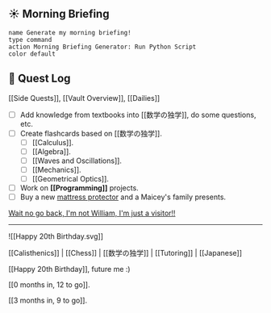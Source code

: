 ## ☀ Morning Briefing

```button
name Generate my morning briefing!
type command
action Morning Briefing Generator: Run Python Script
color default
```

## 📜 Quest Log
[[Side Quests]], [[Vault Overview]], [[Dailies]]

- [ ] Add knowledge from textbooks into [[数学の独学]], do some questions, etc.
- [ ] Create flashcards based on [[数学の独学]].
	- [ ] [[Calculus]].
	- [ ] [[Algebra]].
	- [ ] [[Waves and Oscillations]].
	- [ ] [[Mechanics]].
	- [ ] [[Geometrical Optics]].
- [ ] Work on **[[Programming]]** projects.
- [ ] Buy a new [mattress protector](https://www.amazon.co.uk/s?k=mattress+protector) and a Maicey's family presents.

[Wait no go back, I'm not William, I'm just a visitor!!](index.md)
___
![[Happy 20th Birthday.svg]]

[[Calisthenics]] | [[Chess]] | [[数学の独学]] | [[Tutoring]] | [[Japanese]]

[[Happy 20th Birthday]], future me :)

[[0 months in, 12 to go]].

[[3 months in, 9 to go]].